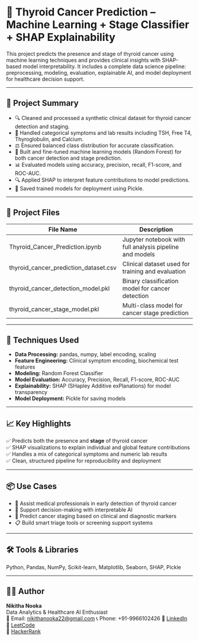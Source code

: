 # 🧠 Thyroid Cancer Prediction – Machine Learning + Stage Classifier + SHAP Explainability

This project predicts the presence and stage of thyroid cancer using machine learning techniques and provides clinical insights with SHAP-based model interpretability. It includes a complete data science pipeline: preprocessing, modeling, evaluation, explainable AI, and model deployment for healthcare decision support.

---

## 📌 Project Summary

- 🔍 Cleaned and processed a synthetic clinical dataset for thyroid cancer detection and staging.  
- 🧪 Handled categorical symptoms and lab results including TSH, Free T4, Thyroglobulin, and Calcium.  
- ⚖️ Ensured balanced class distribution for accurate classification.  
- 🌲 Built and fine-tuned machine learning models (Random Forest) for both cancer detection and stage prediction.  
- 📊 Evaluated models using accuracy, precision, recall, F1-score, and ROC-AUC.  
- 🔍 Applied SHAP to interpret feature contributions to model predictions.  
- 💾 Saved trained models for deployment using Pickle.  

---

## 📁 Project Files

| File Name                             | Description                                                  |
|---------------------------------------|--------------------------------------------------------------|
| Thyroid_Cancer_Prediction.ipynb       | Jupyter notebook with full analysis pipeline and models      |
| thyroid_cancer_prediction_dataset.csv | Clinical dataset used for training and evaluation            |
| thyroid_cancer_detection_model.pkl    | Binary classification model for cancer detection             |
| thyroid_cancer_stage_model.pkl        | Multi-class model for cancer stage prediction                |

---

## 🧠 Techniques Used

- **Data Processing:** pandas, numpy, label encoding, scaling  
- **Feature Engineering:** Clinical symptom encoding, biochemical test features  
- **Modeling:** Random Forest Classifier  
- **Model Evaluation:** Accuracy, Precision, Recall, F1-score, ROC-AUC  
- **Explainability:** SHAP (SHapley Additive exPlanations) for model transparency  
- **Model Deployment:** Pickle for saving models  

---

## 📈 Key Highlights

✅ Predicts both the presence and **stage** of thyroid cancer  
✅ SHAP visualizations to explain individual and global feature contributions  
✅ Handles a mix of categorical symptoms and numeric lab results  
✅ Clean, structured pipeline for reproducibility and deployment  

---

## 📦 Use Cases

- 🧬 Assist medical professionals in early detection of thyroid cancer  
- 🧪 Support decision-making with interpretable AI  
- 🧭 Predict cancer staging based on clinical and diagnostic markers  
- 📋 Build smart triage tools or screening support systems  

---

## 🛠️ Tools & Libraries

Python, Pandas, NumPy, Scikit-learn, Matplotlib, Seaborn, SHAP, Pickle

---

## 🧑‍💻 Author

**Nikitha Nooka**  
Data Analytics & Healthcare AI Enthusiast  
📧 Email: nikithanooka22@gmail.com
📞 Phone: +91-9966102426
🔗 [LinkedIn](https://www.linkedin.com/in/nikithanooka22)  
🔗 [LeetCode](https://leetcode.com/u/NikithaNooka/)  
🔗 [HackerRank](https://www.hackerrank.com/profile/NIKITHANOOKA22)  
